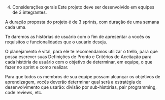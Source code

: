 4. Considerações gerais
Este projeto deve ser desenvolvido em equipes de 3 integrantes.

A duração proposta do projeto é de 3 sprints, com duração de uma semana cada uma.

Te daremos as histórias de usuário com o fim de apresentar a vocês os requisitos e funcionalidades que o usuário deseja.

O planejamento é vital, para ele te recomendamos utilizar o trello, para que possa escrever suas Definições de Pronto e Critérios de Aceitação para cada história de usuário com o objetivo de determinar, em equipe, o que fazer no sprint e como realizar.

Para que todos os membros de sua equipe possam alcançar os objetivos de aprendizagem, vocês deverão determinar qual será a estratégia de desenvolvimento que usarão: divisão por sub-histórias, pair programming, code reviews, etc.